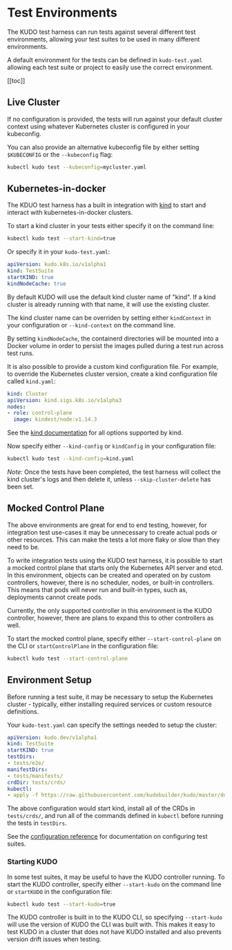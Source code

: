 # Test Environments

The KUDO test harness can run tests against several different test environments, allowing your test suites to be used in many different environments.

A default environment for the tests can be defined in `kudo-test.yaml` allowing each test suite or project to easily use the correct environment.

[[toc]]

## Live Cluster

If no configuration is provided, the tests will run against your default cluster context using whatever Kubernetes cluster is configured in your kubeconfig.

You can also provide an alternative kubeconfig file by either setting `$KUBECONFIG` or the `--kubeconfig` flag:

```bash
kubectl kudo test --kubeconfig=mycluster.yaml
```

## Kubernetes-in-docker

The KDUO test harness has a built in integration with [kind](https://github.com/kubernetes-sigs/kind) to start and interact with kubernetes-in-docker clusters.

To start a kind cluster in your tests either specify it on the command line:

```bash
kubectl kudo test --start-kind=true
```

Or specify it in your `kudo-test.yaml`:

```yaml
apiVersion: kudo.k8s.io/v1alpha1
kind: TestSuite
startKIND: true
kindNodeCache: true
```

By default KUDO will use the default kind cluster name of "kind". If a kind cluster is already running with that name, it will use the existing cluster.

The kind cluster name can be overriden by setting either `kindContext` in your configuration or `--kind-context` on the command line.

By setting `kindNodeCache`, the containerd directories will be mounted into a Docker volume in order to persist the images pulled during a test run across test runs.

It is also possible to provide a custom kind configuration file. For example, to override the Kubernetes cluster version, create a kind configuration file called `kind.yaml`:

```yaml
kind: Cluster
apiVersion: kind.sigs.k8s.io/v1alpha3
nodes:
- role: control-plane
  image: kindest/node:v1.14.3
```

See the [kind documentation](https://kind.sigs.k8s.io/docs/user/quick-start/#configuring-your-kind-cluster) for all options supported by kind.

Now specify either `--kind-config` or `kindConfig` in your configuration file:

```bash
kubectl kudo test --kind-config=kind.yaml
```

*Note*: Once the tests have been completed, the test harness will collect the kind cluster's logs and then delete it, unless `--skip-cluster-delete` has been set.

## Mocked Control Plane

The above environments are great for end to end testing, however, for integration test use-cases it may be unnecessary to create actual pods or other resources. This can make the tests a lot more flaky or slow than they need to be.

To write integration tests using the KUDO test harness, it is possible to start a mocked control plane that starts only the Kubernetes API server and etcd. In this environment, objects can be created and operated on by custom controllers, however, there is no scheduler, nodes, or built-in controllers. This means that pods will never run and built-in types, such as, deployments cannot create pods.

Currently, the only supported controller in this environment is the KUDO controller, however, there are plans to expand this to other controllers as well.

To start the mocked control plane, specify either `--start-control-plane` on the CLI or `startControlPlane` in the configuration file:

```bash
kubectl kudo test --start-control-plane
```

## Environment Setup

Before running a test suite, it may be necessary to setup the Kubernetes cluster - typically, either installing required services or custom resource definitions.

Your `kudo-test.yaml` can specify the settings needed to setup the cluster:

```yaml
apiVersion: kudo.dev/v1alpha1
kind: TestSuite
startKIND: true
testDirs:
- tests/e2e/
manifestDirs:
- tests/manifests/
crdDir: tests/crds/
kubectl:
- apply -f https://raw.githubusercontent.com/kudobuilder/kudo/master/docs/deployment/10-crds.yaml
```

The above configuration would start kind, install all of the CRDs in `tests/crds/`, and run all of the commands defined in `kubectl` before running the tests in `testDirs`.

See the [configuration reference](reference.md#testsuite) for documentation on configuring test suites.

### Starting KUDO

In some test suites, it may be useful to have the KUDO controller running. To start the KUDO controller, specify either `--start-kudo` on the command line or `startKUDO` in the configuration file:

```bash
kubectl kudo test --start-kudo=true
```

The KUDO controller is built in to the KUDO CLI, so specifying `--start-kudo` will use the version of KUDO the CLI was built with. This makes it easy to test KUDO in a cluster that does not have KUDO installed and also prevents version drift issues when testing.
